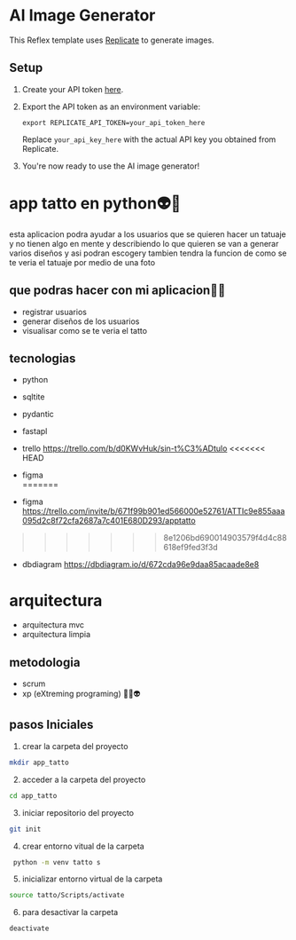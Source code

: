 # AI Image Generator

This Reflex template uses [Replicate](https://replicate.com/) to generate images.

## Setup

1. Create your API token [here](https://replicate.com/account/api-tokens).

2. Export the API token as an environment variable:

   ```
   export REPLICATE_API_TOKEN=your_api_token_here
   ```

   Replace `your_api_key_here` with the actual API key you obtained from Replicate.

3. You're now ready to use the AI image generator!

# app tatto en python👽👻
esta aplicacion podra ayudar a los usuarios que se quieren hacer un
tatuaje y no tienen algo en mente y describiendo lo que quieren se 
van a generar varios diseños y asi podran escogery tambien tendra la funcion de como se te veria el tatuaje por medio de una foto


## que podras hacer con mi aplicacion🐲🦈
- registrar usuarios
- generar diseños de los usuarios
- visualisar como se te veria el tatto

## tecnologias
- python
- sqltite
- pydantic
- fastapl
- trello  https://trello.com/b/d0KWvHuk/sin-t%C3%ADtulo
<<<<<<< HEAD
- figma   
=======

- figma   https://trello.com/invite/b/671f99b901ed566000e52761/ATTIc9e855aaa095d2c8f72cfa2687a7c401E680D293/apptatto

>>>>>>> 8e1206bd690014903579f4d4c88618ef9fed3f3d
- dbdiagram https://dbdiagram.io/d/672cda96e9daa85acaade8e8
# arquitectura
- arquitectura mvc
- arquitectura limpia
    
## metodologia
- scrum
- xp (eXtreming programing) 🐉👻👽


## pasos Iniciales
1. crear la carpeta del proyecto
```bash
mkdir app_tatto
```
2. acceder a la carpeta del proyecto
```bash
cd app_tatto
```
3. iniciar repositorio del proyecto
```bash
git init
```
4. crear entorno vitual de la carpeta
```bash
 python -m venv tatto s
```
5. inicializar entorno virtual de la carpeta
```bash
source tatto/Scripts/activate
```
6. para desactivar la carpeta
```bash
deactivate
```  
